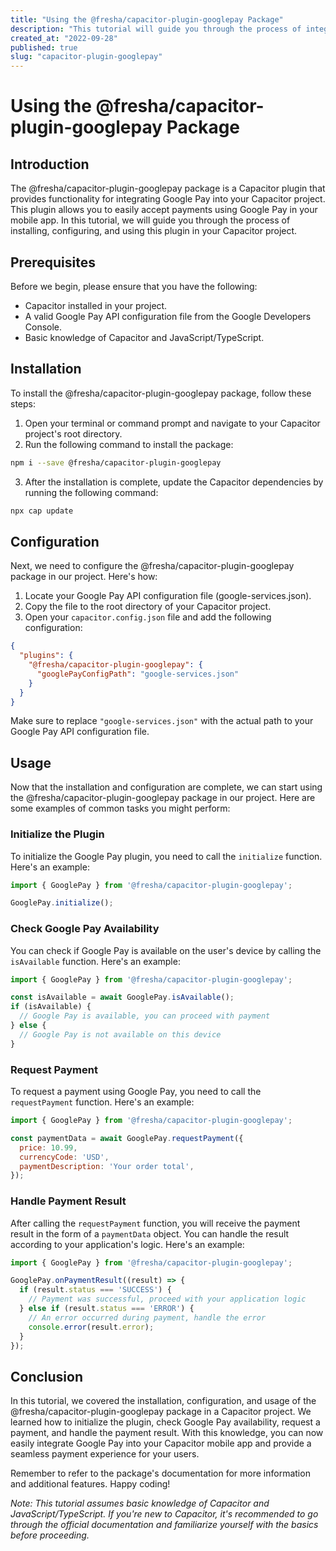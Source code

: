 ```yaml
---
title: "Using the @fresha/capacitor-plugin-googlepay Package"
description: "This tutorial will guide you through the process of integrating and using the @fresha/capacitor-plugin-googlepay package in your Capacitor project."
created_at: "2022-09-28"
published: true
slug: "capacitor-plugin-googlepay"
---
```


# Using the @fresha/capacitor-plugin-googlepay Package

## Introduction

The @fresha/capacitor-plugin-googlepay package is a Capacitor plugin that provides functionality for integrating Google Pay into your Capacitor project. This plugin allows you to easily accept payments using Google Pay in your mobile app. In this tutorial, we will guide you through the process of installing, configuring, and using this plugin in your Capacitor project.

## Prerequisites

Before we begin, please ensure that you have the following:

- Capacitor installed in your project.
- A valid Google Pay API configuration file from the Google Developers Console.
- Basic knowledge of Capacitor and JavaScript/TypeScript.

## Installation

To install the @fresha/capacitor-plugin-googlepay package, follow these steps:

1. Open your terminal or command prompt and navigate to your Capacitor project's root directory.
2. Run the following command to install the package:

```bash
npm i --save @fresha/capacitor-plugin-googlepay
```

3. After the installation is complete, update the Capacitor dependencies by running the following command:

```bash
npx cap update
```

## Configuration

Next, we need to configure the @fresha/capacitor-plugin-googlepay package in our project. Here's how:

1. Locate your Google Pay API configuration file (google-services.json).
2. Copy the file to the root directory of your Capacitor project.
3. Open your `capacitor.config.json` file and add the following configuration:

```json
{
  "plugins": {
    "@fresha/capacitor-plugin-googlepay": {
      "googlePayConfigPath": "google-services.json"
    }
  }
}
```

Make sure to replace `"google-services.json"` with the actual path to your Google Pay API configuration file.

## Usage

Now that the installation and configuration are complete, we can start using the @fresha/capacitor-plugin-googlepay package in our project. Here are some examples of common tasks you might perform:

### Initialize the Plugin

To initialize the Google Pay plugin, you need to call the `initialize` function. Here's an example:

```javascript
import { GooglePay } from '@fresha/capacitor-plugin-googlepay';

GooglePay.initialize();
```

### Check Google Pay Availability

You can check if Google Pay is available on the user's device by calling the `isAvailable` function. Here's an example:

```javascript
import { GooglePay } from '@fresha/capacitor-plugin-googlepay';

const isAvailable = await GooglePay.isAvailable();
if (isAvailable) {
  // Google Pay is available, you can proceed with payment
} else {
  // Google Pay is not available on this device
}
```

### Request Payment

To request a payment using Google Pay, you need to call the `requestPayment` function. Here's an example:

```javascript
import { GooglePay } from '@fresha/capacitor-plugin-googlepay';

const paymentData = await GooglePay.requestPayment({
  price: 10.99,
  currencyCode: 'USD',
  paymentDescription: 'Your order total',
});
```

### Handle Payment Result

After calling the `requestPayment` function, you will receive the payment result in the form of a `paymentData` object. You can handle the result according to your application's logic. Here's an example:

```javascript
import { GooglePay } from '@fresha/capacitor-plugin-googlepay';

GooglePay.onPaymentResult((result) => {
  if (result.status === 'SUCCESS') {
    // Payment was successful, proceed with your application logic
  } else if (result.status === 'ERROR') {
    // An error occurred during payment, handle the error
    console.error(result.error);
  }
});
```

## Conclusion

In this tutorial, we covered the installation, configuration, and usage of the @fresha/capacitor-plugin-googlepay package in a Capacitor project. We learned how to initialize the plugin, check Google Pay availability, request a payment, and handle the payment result. With this knowledge, you can now easily integrate Google Pay into your Capacitor mobile app and provide a seamless payment experience for your users.

Remember to refer to the package's documentation for more information and additional features. Happy coding!

*Note: This tutorial assumes basic knowledge of Capacitor and JavaScript/TypeScript. If you're new to Capacitor, it's recommended to go through the official documentation and familiarize yourself with the basics before proceeding.*
